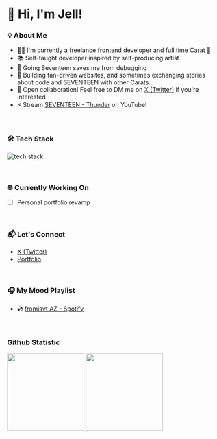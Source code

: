 # 👋 Hi, I'm Jell!

### 💡 About Me

- 🧑‍💻 I'm currently a freelance frontend developer and full time Carat 💎  
- 📚 Self-taught developer inspired by self-producing artist
- 💖 Going Seventeen saves me from debugging
- 🔨 Building fan-driven websites, and sometimes exchanging stories about code and SEVENTEEN with other Carats.
- 📩 Open collaboration! Feel free to DM me on [X (Twitter)](https://x.com/_jellypudding) if you're interested
- ⚡ Stream [SEVENTEEN - Thunder]([https://youtube.com](https://www.youtube.com/watch?v=pS57UX6s-xw)) on YouTube!

<br>

### 🛠  Tech Stack
<img src="https://skillicons.dev/icons?i=js,ts,nodejs,react,nextjs,redux,vite,tailwind,figma,git,vscode&perline=12" alt="tech stack"> <br> 


<br>


### 🌐 Currently Working On

- [ ] Personal portfolio revamp

<br>

  ### 📬 Let's Connect

- [X (Twitter)](https://x.com/_jellypudding)
- [Portfolio](https://jellypudding.netlify.app)
  
<br>

### 🎧 My Mood Playlist
- 💿 [fromisvt AZ - Spotify](https://open.spotify.com/playlist/4w9hmbemZTBt2hM6HJ0gIe?si=a69eec9e6f0146a8)

<br>

### Github Statistic
<p align="left">
<a href="https://github.com/jellpudding">
  <img height="180em" src="https://github-readme-stats-eight-theta.vercel.app/api?username=jellpudding&show_icons=true&theme=algolia&include_all_commits=true&count_private=true"/>
  <img height="180em" src="https://github-readme-stats-eight-theta.vercel.app/api/top-langs/?username=jellpudding&layout=compact&langs_count=8&theme=algolia"/>
</a>
</p>
